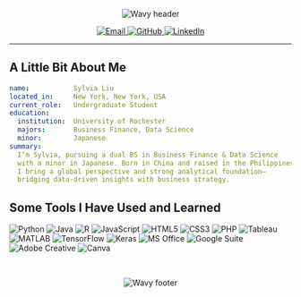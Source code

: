 <!-- ────────────────── Animated Wavy Header ────────────────── -->
<p align="center">
  <img 
    src="https://capsule-render.vercel.app/api?text=Welcome+👋&animation=fadeIn&type=waving&color=gradient&height=100"
    alt="Wavy header"/>
</p>

<!-- ────────────────── Contact Icons ────────────────── -->
<p align="center">
  <a href="mailto:rliu43@u.rochester.edu">
    <img src="https://img.shields.io/badge/Email-D14836?style=flat-square&logo=gmail&logoColor=white" alt="Email"/>
  </a>
  <a href="https://github.com/lrtsyl">
    <img src="https://img.shields.io/badge/GitHub-181717?style=flat-square&logo=github&logoColor=white" alt="GitHub"/>
  </a>
  <a href="https://www.linkedin.com/in/sylvia-liu-rt/">
    <img src="https://img.shields.io/badge/LinkedIn-0A66C2?style=flat-square&logo=linkedin&logoColor=white" alt="LinkedIn"/>
  </a>
</p>

---

##  A Little Bit About Me

```yaml
name:           Sylvia Liu
located_in:     New York, New York, USA
current_role:   Undergraduate Student
education:
  institution:  University of Rochester
  majors:       Business Finance, Data Science
  minor:        Japanese
summary:
  I’m Sylvia, pursuing a dual BS in Business Finance & Data Science
  with a minor in Japanese. Born in China and raised in the Philippines,
  I bring a global perspective and strong analytical foundation—
  bridging data-driven insights with business strategy.
```

## Some Tools I Have Used and Learned
<p align="left">
  <img src="https://img.shields.io/badge/Python-3776AB?style=for-the-badge&logo=python&logoColor=white" alt="Python"/>
  <img src="https://img.shields.io/badge/Java-007396?style=for-the-badge&logo=java&logoColor=white" alt="Java"/>
  <img src="https://img.shields.io/badge/R-276DC3?style=for-the-badge&logo=r&logoColor=white" alt="R"/>
  <img src="https://img.shields.io/badge/JavaScript-F7DF1E?style=for-the-badge&logo=javascript&logoColor=black" alt="JavaScript"/>
  <img src="https://img.shields.io/badge/HTML5-E34F26?style=for-the-badge&logo=html5&logoColor=white" alt="HTML5"/>
  <img src="https://img.shields.io/badge/CSS3-1572B6?style=for-the-badge&logo=css3&logoColor=white" alt="CSS3"/>
  <img src="https://img.shields.io/badge/PHP-777BB4?style=for-the-badge&logo=php&logoColor=white" alt="PHP"/>
  <img src="https://img.shields.io/badge/Tableau-3673A5?style=for-the-badge&logo=tableau&logoColor=white" alt="Tableau"/>
  <img src="https://img.shields.io/badge/MATLAB-0076A8?style=for-the-badge&logo=matlab&logoColor=white" alt="MATLAB"/>
  <img src="https://img.shields.io/badge/TensorFlow-FF6F00?style=for-the-badge&logo=tensorflow&logoColor=white" alt="TensorFlow"/>
  <img src="https://img.shields.io/badge/Keras-D00000?style=for-the-badge&logo=keras&logoColor=white" alt="Keras"/>
  <img src="https://img.shields.io/badge/MS_Office-0078D4?style=for-the-badge&logo=microsoftoffice&logoColor=white" alt="MS Office"/>
  <img src="https://img.shields.io/badge/Google_Suite-4285F4?style=for-the-badge&logo=google&logoColor=white" alt="Google Suite"/>
  <img src="https://img.shields.io/badge/Adobe_Creative-FF0000?style=for-the-badge&logo=adobe&logoColor=white" alt="Adobe Creative"/>
  <img src="https://img.shields.io/badge/Canva-00C4CC?style=for-the-badge&logo=canva&logoColor=white" alt="Canva"/>
</p>

<br>

<!-- ────────────────── Animated Wavy Footer ────────────────── -->
<p align="center">
  <img src="https://capsule-render.vercel.app/api?text=Thanks+for+visiting!&animation=slideIn&type=waving&color=gradient&height=80&cache=bust&section=footer" alt="Wavy footer"/>
</p>
